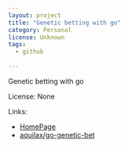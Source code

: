 ```yaml
---
layout: project
title: "Genetic betting with go"
category: Personal
license: Unknown
tags:
  - github
  
---
```


Genetic betting with go

License: None

Links:

* [HomePage](http://dev.horemag.net)
* [aquilax/go-genetic-bet](https://github.com/aquilax/go-genetic-bet)
